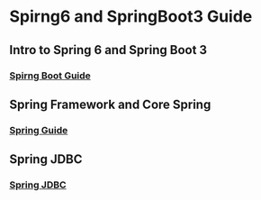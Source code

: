 # Spirng6 and SpringBoot3 Guide

## Intro to Spring 6 and Spring Boot 3

### [Spirng Boot Guide](Spring_SpringBoot/sf6sb3)

## Spring Framework and Core Spring

### [Spring Guide ](Springjp/)

## Spring JDBC

### [Spring JDBC]()